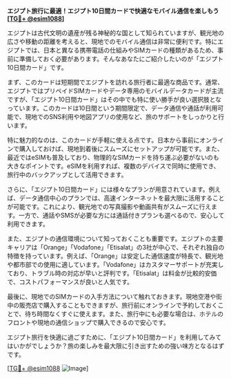 **エジプト旅行に最適！エジプト10日間カードで快適なモバイル通信を楽しもう[[TG💪+ @esim1088](https://t.me/s/esim1088)]**

エジプトは古代文明の遺産が残る神秘的な国として知られていますが、観光地の広さや移動の距離を考えると、現地でのモバイル通信は非常に便利です。特にエジプトでは、日本と異なる携帯電話の仕組みやSIMカードの種類があるため、事前に準備しておく必要があります。そんなあなたにご紹介したいのが「エジプト10日間カード」です。

まず、このカードは短期間でエジプトを訪れる旅行者に最適な商品です。通常、エジプトではプリペイドSIMカードやデータ専用のモバイルデータカードが主流ですが、「エジプト10日間カード」はその中でも特に使い勝手が良い選択肢となっています。このカードは10日間という期間限定で、データ通信や通話が利用可能で、現地でのSNS利用や地図アプリの使用など、旅のサポートをしっかりと行います。

特に魅力的なのは、このカードが手軽に使える点です。日本から事前にオンラインで購入しておけば、現地到着後にスムーズにセットアップが可能です。また、最近ではeSIMも普及しており、物理的なSIMカードを持ち運ぶ必要がないのも大きなポイントです。eSIMを利用すれば、複数のデバイスで同時に使用でき、旅行中のバックアップとして活用できます。

さらに、「エジプト10日間カード」には様々なプランが用意されています。例えば、データ通信中心のプランでは、高速インターネットを最大限に活用することが可能です。これにより、観光地での写真撮影や動画共有がスムーズに行えます。一方で、通話やSMSが必要な方には通話付きプランも選べるので、安心して利用できます。

また、エジプトの通信環境について知っておくことも重要です。エジプトの主要キャリアは「Orange」「Vodafone」「Etisalat」の3社が中心で、それぞれ独自の特徴を持っています。例えば、「Orange」は安定した通信速度が特長で、観光地や都市部での使用に適しています。「Vodafone」はカスタマーサポートが充実しており、トラブル時の対応が早いと評判です。「Etisalat」は料金が比較的安価で、コストパフォーマンスが良いと人気です。

最後に、現地でのSIMカードの入手方法について触れておきます。現地空港や街中の販売店で購入することもできますが、旅行前にオンラインで予約しておくことで、待ち時間なくすぐに使えます。また、旅行中にも必要な場合は、ホテルのフロントや現地の通信ショップで購入できるので安心です。

エジプト旅行を快適に過ごすために、「エジプト10日間カード」を利用してみてはいかがでしょうか？旅の楽しみを最大限に引き出すための強い味方となるはずです。

[[TG💪+ @esim1088](https://t.me/s/esim1088) ![Image](https://i.postimg.cc/Y0z9fWf4/image.png)]